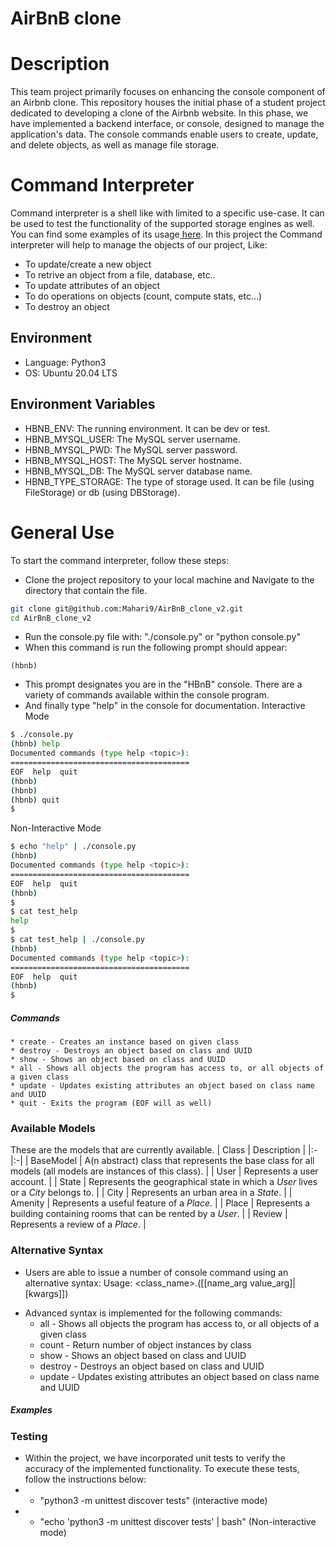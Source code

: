 AirBnB clone
=======

Description
======

This team project primarily focuses on enhancing the console component of an Airbnb clone. This repository houses the initial phase of a student project dedicated to developing a clone of the Airbnb website. In this phase, we have implemented a backend interface, or console, designed to manage the application's data. The console commands enable users to create, update, and delete objects, as well as manage file storage.


Command Interpreter
=======
Command interpreter is a shell like with limited to a specific use-case. It can be used to test the functionality of the supported storage engines as well. You can find some examples of its usage[ here](#examples). In this project the Command interpreter will help to manage the objects of our project, Like:

+ To update/create a new object
+ To retrive an object from a file, database, etc..
+ To update attributes of an object
+ To do operations on objects (count, compute stats, etc…)
+ To destroy an object

## Environment
+ Language: Python3
+ OS: Ubuntu 20.04 LTS

## Environment Variables
+ HBNB_ENV: The running environment. It can be dev or test.
+ HBNB_MYSQL_USER: The MySQL server username.
+ HBNB_MYSQL_PWD: The MySQL server password.
+ HBNB_MYSQL_HOST: The MySQL server hostname.
+ HBNB_MYSQL_DB: The MySQL server database name.
+ HBNB_TYPE_STORAGE: The type of storage used. It can be file (using FileStorage) or db (using DBStorage).

# General Use
To start the command interpreter, follow these steps:
+ Clone the project repository to your local machine and Navigate to the directory that contain the file.

 ```bash
git clone git@github.com:Mahari9/AirBnB_clone_v2.git
cd AirBnB_clone_v2
```
- Run the console.py file with: "./console.py" or "python console.py"
- When this command is run the following prompt should appear:
```
(hbnb)
```
- This prompt designates you are in the "HBnB" console. There are a variety of commands available within the console program.
- And finally type "help" in the console for documentation.
Interactive Mode
```bash
$ ./console.py
(hbnb) help
Documented commands (type help <topic>):
========================================
EOF  help  quit
(hbnb)
(hbnb)
(hbnb) quit
$
```
Non-Interactive Mode
```bash
$ echo "help" | ./console.py
(hbnb)
Documented commands (type help <topic>):
========================================
EOF  help  quit
(hbnb)
$
$ cat test_help
help
$
$ cat test_help | ./console.py
(hbnb)
Documented commands (type help <topic>):
========================================
EOF  help  quit
(hbnb)
$
```
##### Commands
    * create - Creates an instance based on given class
    * destroy - Destroys an object based on class and UUID
    * show - Shows an object based on class and UUID
    * all - Shows all objects the program has access to, or all objects of a given class
    * update - Updates existing attributes an object based on class name and UUID
    * quit - Exits the program (EOF will as well)




### Available Models
These are the models that are currently available.
| Class | Description |
|:-|:-|
| BaseModel | A(n abstract) class that represents the base class for all models (all models are instances of this class). |
| User | Represents a user account. |
| State | Represents the geographical state in which a _User_ lives or a _City_ belongs to. |
| City | Represents an urban area in a _State_. |
| Amenity | Represents a useful feature of a _Place_. |
| Place | Represents a building containing rooms that can be rented by a _User_. |
| Review | Represents a review of a _Place_. |




### Alternative Syntax
* Users are able to issue a number of console command using an alternative syntax:
	Usage: <class_name>.<command>([<id>[name_arg value_arg]|[kwargs]])
+ Advanced syntax is implemented for the following commands: 
    * all - Shows all objects the program has access to, or all objects of a given class
	* count - Return number of object instances by class
    * show - Shows an object based on class and UUID
	* destroy - Destroys an object based on class and UUID
    * update - Updates existing attributes an object based on class name and UUID

##### Examples
###  Testing
+ Within the project, we have incorporated unit tests to verify the accuracy of the implemented functionality. To execute these tests, follow the instructions below:
+ - "python3 -m unittest discover tests" (interactive mode)
+ - "echo 'python3 -m unittest discover tests' | bash" (Non-interactive mode)

